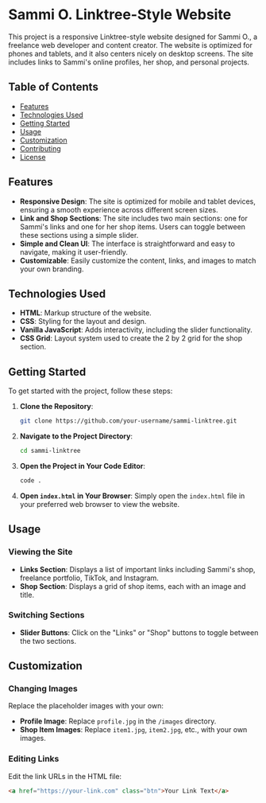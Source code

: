 # Sammi O. Linktree-Style Website

This project is a responsive Linktree-style website designed for Sammi O., a freelance web developer and content creator. The website is optimized for phones and tablets, and it also centers nicely on desktop screens. The site includes links to Sammi's online profiles, her shop, and personal projects.

## Table of Contents

- [Features](#features)
- [Technologies Used](#technologies-used)
- [Getting Started](#getting-started)
- [Usage](#usage)
- [Customization](#customization)
- [Contributing](#contributing)
- [License](#license)

## Features

- **Responsive Design**: The site is optimized for mobile and tablet devices, ensuring a smooth experience across different screen sizes.
- **Link and Shop Sections**: The site includes two main sections: one for Sammi's links and one for her shop items. Users can toggle between these sections using a simple slider.
- **Simple and Clean UI**: The interface is straightforward and easy to navigate, making it user-friendly.
- **Customizable**: Easily customize the content, links, and images to match your own branding.

## Technologies Used

- **HTML**: Markup structure of the website.
- **CSS**: Styling for the layout and design.
- **Vanilla JavaScript**: Adds interactivity, including the slider functionality.
- **CSS Grid**: Layout system used to create the 2 by 2 grid for the shop section.

## Getting Started

To get started with the project, follow these steps:

1. **Clone the Repository**:
    ```bash
    git clone https://github.com/your-username/sammi-linktree.git
    ```

2. **Navigate to the Project Directory**:
    ```bash
    cd sammi-linktree
    ```

3. **Open the Project in Your Code Editor**:
    ```bash
    code .
    ```

4. **Open `index.html` in Your Browser**:
    Simply open the `index.html` file in your preferred web browser to view the website.

## Usage

### Viewing the Site

- **Links Section**: Displays a list of important links including Sammi's shop, freelance portfolio, TikTok, and Instagram.
- **Shop Section**: Displays a grid of shop items, each with an image and title.

### Switching Sections

- **Slider Buttons**: Click on the "Links" or "Shop" buttons to toggle between the two sections.

## Customization

### Changing Images

Replace the placeholder images with your own:

- **Profile Image**: Replace `profile.jpg` in the `/images` directory.
- **Shop Item Images**: Replace `item1.jpg`, `item2.jpg`, etc., with your own images.

### Editing Links

Edit the link URLs in the HTML file:

```html
<a href="https://your-link.com" class="btn">Your Link Text</a>
